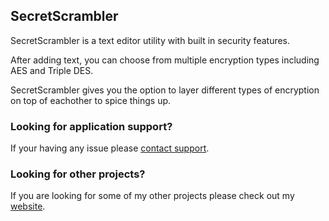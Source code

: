 ## SecretScrambler

SecretScrambler is a text editor utility with built in security features.  

After adding text, you can choose from multiple encryption types including AES and Triple DES.  

SecretScrambler gives you the option to layer different types of encryption on top of eachother to spice things up.


### Looking for application support?

If your having any issue please [contact support](humbot1@gmail.com).

### Looking for other projects?

If you are looking for some of my other projects please check out my [website](https://robhumble.com/#/).
